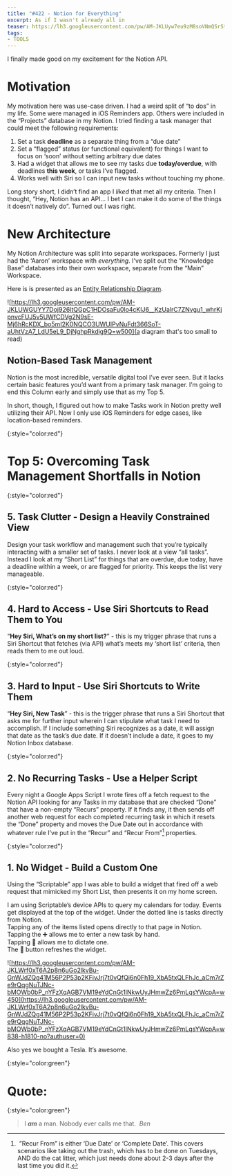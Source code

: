 ```yaml
---
title: "#422 - Notion for Everything"
excerpt: As if I wasn't already all in
teaser: https://lh3.googleusercontent.com/pw/AM-JKLUyw7eu9zM8soVNmQSrSt1ob_NkPVIdP6YjLLnvTo0pR8EhJ8-o0Eoi2RbfeIQJH-r2Op4qg1IfigNTulw2CIkiIEt1Adv6QCb9ZrnSUWu1X6QkdclO7IpVwHxHTV8z1IDc6GXczPtzGRZVF4TW8mT5sg=w200
tags: 
- TOOLS
---
```

I finally made good on my excitement for the Notion API.

# Motivation

My motivation here was use-case driven. I had a weird split of “to dos” in my life. Some were managed in iOS Reminders app. Others were included in the “Projects” database in my Notion. I tried finding a task manager that could meet the following requirements:

1. Set a task **deadline** as a separate thing from a “due date”
2. Set a “flagged” status (or functional equivalent) for things I want to focus on ‘soon’ without setting arbitrary due dates
3. Had a widget that allows me to see my tasks due **today/overdue**, with deadlines **this week**, or tasks I’ve flagged.
4. Works well with Siri so I can input new tasks without touching my phone.

Long story short, I didn’t find an app I *liked* that met all my criteria. Then I thought, “Hey, Notion has an API… I bet I can make it do some of the things it doesn’t natively do”. Turned out I was right.

# New Architecture

My Notion Architecture was split into separate workspaces. Formerly I just had the ‘Aaron’ workspace with *everything*. I’ve split out the “Knowledge Base” databases into their own workspace, separate from the “Main” Workspace.

Here is is presented as an [Entity Relationship Diagram](https://www.notion.so/Entity-Relationship-Models-f44979f1538e4da5b86dc2d38d4ae15f).

![https://lh3.googleusercontent.com/pw/AM-JKLUWGUYY7Doj926ltQGpC1HDOsaFu0lo4cKlJ6__KzUalrC7ZNvgu1_whrKjpnvcFUJ5v5UWfCDVg2N9sE-Mj6hRcKDX_bo5mI2K0NQCO3UWUIPvNuFdt366SoT-aUhtVzA7_LdU5eL9_DjNghpRkdig9Q=w500](a diagram that's too small to read)

## Notion-Based Task Management

Notion is the most incredible, versatile digital tool I’ve ever seen. But it lacks certain basic features you’d want from a primary task manager. I’m going to end this Column early and simply use that as my Top 5.

In short, though, I figured out how to make Tasks work in Notion pretty well utilizing their API. Now I only use iOS Reminders for edge cases, like location-based reminders.

{:style="color:red"}

# Top 5: Overcoming Task Management Shortfalls in Notion

{:style="color:red"}

## 5. Task Clutter - Design a Heavily Constrained View

Design your task workflow and management such that you’re typically interacting with a smaller set of tasks. I never look at a view “all tasks”. Instead I look at my “Short List” for things that are overdue, due today, have a deadline within a week, or are flagged for priority. This keeps the list very manageable.  

{:style="color:red"}

## 4. Hard to Access - Use Siri Shortcuts to Read Them to You

“**Hey Siri, What’s on my short list?**” - this is my trigger phrase that runs a Siri Shortcut that fetches (via API) what’s meets my ‘short list’ criteria, then reads them to me out loud.

{:style="color:red"}

## 3. Hard to Input - Use Siri Shortcuts to Write Them

“**Hey Siri, New Task**” - this is the trigger phrase that runs a Siri Shortcut that asks me for further input wherein I can stipulate what task I need to accomplish. If I include something Siri recognizes as a date, it will assign that date as the task’s due date. If it doesn’t include a date, it goes to my Notion Inbox database.

{:style="color:red"}

## 2. No Recurring Tasks - Use a Helper Script

Every night a Google Apps Script I wrote fires off a fetch request to the Notion API looking for any Tasks in my database that are checked “Done” that have a non-empty “Recurs” property. If it finds any, it then sends off another web request for each completed recurring task in which it resets the “Done” property and moves the Due Date out in accordance with whatever rule I’ve put in the “Recur” and “Recur From”[^1] properties.

{:style="color:red"}

## 1. No Widget - Build a Custom One

Using the “Scriptable” app I was able to build a widget that fired off a web request that mimicked my Short List, then presents it on my home screen. 

I am using Scriptable’s device APIs to query my calendars for today. Events get displayed at the top of the widget. Under the dotted line is tasks directly from Notion.  
Tapping any of the items listed opens directly to that page in Notion.  
Tapping the ➕ allows me to enter a new task by hand.  
Tapping 🙊 allows me to dictate one.  
The 🔄 button refreshes the widget.

![https://lh3.googleusercontent.com/pw/AM-JKLWrf0xT6A2p8n6uGo2lkvBu-GnWJdZQg41M56P2P53p2KFivJrj7t0vQfQi6n0Fh19_XbA5txQLFhJc_aCm7rZe9rQqgNuTJNc-bMOWb0bP_nYFzXqAGB7VM19eYdCnGt1lNkwUyJHmwZz6PmLqsYWcpA=w450](https://lh3.googleusercontent.com/pw/AM-JKLWrf0xT6A2p8n6uGo2lkvBu-GnWJdZQg41M56P2P53p2KFivJrj7t0vQfQi6n0Fh19_XbA5txQLFhJc_aCm7rZe9rQqgNuTJNc-bMOWb0bP_nYFzXqAGB7VM19eYdCnGt1lNkwUyJHmwZz6PmLqsYWcpA=w838-h1810-no?authuser=0)

Also yes we bought a Tesla. It’s awesome.

{:style="color:green"}

# **Quote:**

{:style="color:green"}

> I ***am*** a man. Nobody ever calls me that. 
<cite>Ben</cite>
> 

[^1]: ”Recur From” is either ‘Due Date’ or ‘Complete Date’. This covers scenarios like taking out the trash, which has to be done on Tuesdays, AND do the cat litter, which just needs done about 2-3 days after the last time you did it.